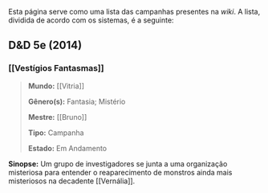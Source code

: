 Esta página serve como uma lista das campanhas presentes na *wiki*. A lista, dividida de acordo com os sistemas, é a seguinte:

## D&D 5e (2014)

### **[[Vestígios Fantasmas]]**

> **Mundo:** [[Vitria]]
> 
> **Gênero(s):** Fantasia; Mistério
> 
> **Mestre:** [[Bruno]]
> 
> **Tipo:** Campanha
> 
> **Estado:** Em Andamento

**Sinopse:** Um grupo de investigadores se junta a uma organização misteriosa para entender o reaparecimento de monstros ainda mais misteriosos na decadente [[Vernália]].